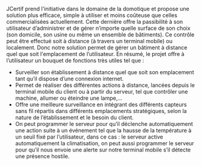 JCertif prend l'initiative dans le domaine de la domotique et propose une solution plus efficace, simple à utiliser et moins coûteuse que celles commercialisées actuellement.
Cette dernière offre la passibilité à son utilisateur d’administrer et de gérer n’importe quelle surface
de son choix (son domicile, son usine ou même un ensemble de bâtiments). Ce contrôle peut être
effectué soit à distance (à travers un terminal mobile) ou localement. Donc notre solution permet de
gérer un bâtiment à distance quel que soit l'emplacement de l’utilisateur.
En résumé, le projet offre à l’utilisateur un bouquet de fonctions très utiles tel que :
- Surveiller son établissement à distance quel que soit son emplacement tant qu’il dispose
d’une connexion internet.
- Permet de réaliser des différentes actions à distance, lancées depuis le terminal mobile du
client ou à partir du serveur, tel que contrôler une machine, allumer ou éteindre une
lampe,…
- Offre une meilleure surveillance en intégrant des différents capteurs sans fil répartis dans
différents emplacements stratégiques, selon la nature de l’établissement et le besoin du
client.
- On peut programmer le serveur pour qu’il déclenche automatiquement une action suite à un
événement tel que la hausse de la température à un seuil fixé par l’utilisateur, dans ce cas : le
serveur active automatiquement la climatisation, on peut aussi programmer le serveur pour
qu’il nous envoie une alerte sur notre terminal mobile s’il détecte une présence hostile.
